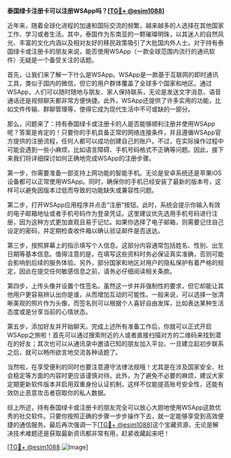 **泰国绿卡注册卡可以注册WSApp吗？[[TG💪+ @esim1088](https://t.me/s/esim1088)]**

近年来，随着全球化进程的加速和国际交流的频繁，越来越多的人选择在其他国家工作、学习或者生活。其中，泰国作为东南亚的一颗璀璨明珠，以其迷人的自然风光、丰富的文化内涵以及相对友好的移民政策吸引了大批国内外人士。对于持有泰国绿卡或注册卡的朋友来说，能否使用WSApp（一款全球范围内流行的通讯软件）无疑是一个备受关注的话题。

首先，让我们来了解一下什么是WSApp。WSApp是一款基于互联网的即时通讯工具，类似于国内的微信，但它的用户群体覆盖了全球多个国家和地区。通过WSApp，人们可以随时随地与朋友、家人保持联系，无论是发送文字消息、语音通话还是视频聊天都非常方便快捷。此外，WSApp还提供了许多实用的功能，比如文件传输、群聊管理等，使得它成为现代生活中不可或缺的一部分。

那么，问题来了：持有泰国绿卡或注册卡的人是否能够顺利注册并使用WSApp呢？答案是肯定的！只要你的手机具备正常的网络连接条件，并且遵循WSApp官方提供的注册流程，任何人都可以成功创建自己的账户。不过，在实际操作过程中可能会遇到一些小麻烦，比如语言障碍、手机号码格式不正确等问题。因此，接下来我们将详细探讨如何正确地完成WSApp的注册步骤。

第一步，你需要准备一部支持上网功能的智能手机。无论是安卓系统还是苹果iOS设备都可以正常使用WSApp。同时，确保你的手机已经安装了最新的版本号，这样可以避免因版本过低而导致的功能缺失或兼容性问题。

第二步，打开WSApp应用程序并点击“注册”按钮。此时，系统会提示你输入有效的电子邮箱地址或者手机号码作为登录凭证。这里建议优先选用手机号码进行注册，因为这种方式更加直观且易于记忆。如果你选择了电子邮箱，则需要记住自己设定的密码，并定期检查收件箱以确认验证邮件是否送达。

第三步，按照屏幕上的指示填写个人信息。这部分内容通常包括姓名、性别、出生日期等基本信息。值得注意的是，在填写这些资料时务必保证真实准确，否则可能会影响到后续的服务体验。另外，部分国家和地区对用户的隐私保护有着严格的规定，因此在提交任何敏感信息之前，请务必仔细阅读相关条款。

第四步，上传头像并设置个性签名。虽然这一步并非强制性的要求，但它却能让其他用户更容易辨认出你是谁，从而增加互动的可能性。一般来说，可以选择一张清晰美观的照片作为头像，而签名则可以根据个人喜好自由发挥，比如表达某种生活态度或是分享当前的心情状态。

第五步，添加好友并开始聊天。完成上述所有准备工作后，你就可以正式开启WSApp之旅啦！首先可以通过搜索附近的人或者直接扫描对方的二维码来找到潜在的好友；其次也可以从通讯录中邀请已知的朋友加入平台。一旦建立起初步联系之后，就可以畅所欲言地交流各种话题了。

当然啦，在享受便利的同时也要注意遵守法律法规哦！尤其是在涉及国家安全、社会稳定等方面的内容时更应该谨慎对待。此外，为了避免不必要的麻烦，建议大家定期更新软件版本并启用双重身份认证机制，这样不仅能提高账号安全性，还能有效防止恶意攻击者窃取你的私人数据。

综上所述，持有泰国绿卡或注册卡的朋友完全可以放心大胆地使用WSApp这款优秀的社交软件。只要你按照正确的步骤一步步操作下去，就一定能够享受到高效便捷的通信服务。最后再次强调一下[[TG💪+ @esim1088](https://t.me/s/esim1088)]这个宝藏资源，无论是解决技术难题还是获取最新资讯都非常有用，赶紧收藏起来吧！

[[TG💪+ @esim1088](https://t.me/s/esim1088) ![Image](https://i.postimg.cc/4NQfJmqS/Snipaste-2025-05-13-00-14-12.png)]